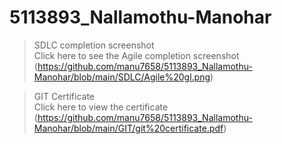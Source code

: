 # 5113893_Nallamothu-Manohar

>SDLC completion screenshot <br> 
Click here to see the Agile completion screenshot<br>
(https://github.com/manu7658/5113893_Nallamothu-Manohar/blob/main/SDLC/Agile%20gl.png) 

>GIT Certificate <br>
Click here to view the certificate<br>
(https://github.com/manu7658/5113893_Nallamothu-Manohar/blob/main/GIT/git%20certificate.pdf)